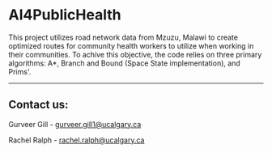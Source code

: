 # AI4PublicHealth
This project utilizes road network data from Mzuzu, Malawi to create optimized routes for community health workers to utilize when working in their communities. 
To achive this objective, the code relies on three primary algorithms: A*, Branch and Bound (Space State implementation), and Prims'.

---
## Contact us:
Gurveer Gill - gurveer.gill1@ucalgary.ca

Rachel Ralph - rachel.ralph@ucalgary.ca
